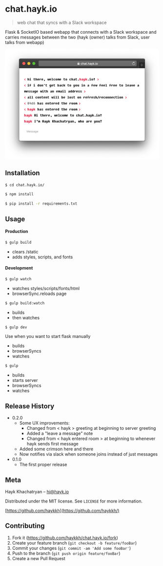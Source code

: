 # chat.hayk.io

> web chat that syncs with a Slack workspace

Flask & SocketIO based webapp that connects with a Slack workspace and carries messages between the two
(hayk (owner) talks from Slack, user talks from webapp)

![](header.png)

## Installation

```sh
$ cd chat.hayk.io/
```

```sh
$ npm install
```

```sh
$ pip install -r requirements.txt
```

## Usage

#### Production

```sh
$ gulp build
```

-   clears /static
-   adds styles, scripts, and fonts

#### Development

```sh
$ gulp watch
```

-   watches styles/scripts/fonts/html 
-   browserSync.reloads page

```sh
$ gulp build:watch
```

-   builds
-   then watches

```sh
$ gulp dev
```

Use when you want to start flask manually

-   builds
-   browserSyncs 
-   watches

```sh
$ gulp
```

-   builds
-   starts server
-   browserSyncs
-   watches 

## Release History

-   0.2.0
    -   Some UX improvements:
        -   Changed from &lt; hayk > greeting at beginning to server greeting
        -   Added a "leave a message" note
        -   Changed from &lt; hayk entered room > at beginning to whenever hayk sends first message
    -   Added some crimson here and there
    -   Now notifies via slack when someone joins instead of just messages
-   0.1.0
    -   The first proper release

## Meta

Hayk Khachatryan – hi@hayk.io

Distributed under the MIT license. See `LICENSE` for more information.

[https://github.com/haykkh](https://github.com/haykkh/)

## Contributing

1.  Fork it (<https://github.com/haykkh/chat.hayk.io/fork>)
2.  Create your feature branch (`git checkout -b feature/fooBar`)
3.  Commit your changes (`git commit -am 'Add some fooBar'`)
4.  Push to the branch (`git push origin feature/fooBar`)
5.  Create a new Pull Request

<!-- Markdown link & img dfn's -->

[npm-image]: https://img.shields.io/npm/v/datadog-metrics.svg?style=flat-square

[npm-url]: https://npmjs.org/package/datadog-metrics

[npm-downloads]: https://img.shields.io/npm/dm/datadog-metrics.svg?style=flat-square

[travis-image]: https://img.shields.io/travis/dbader/node-datadog-metrics/master.svg?style=flat-square

[travis-url]: https://travis-ci.org/dbader/node-datadog-metrics

[wiki]: https://github.com/haykkh/yourproject/wiki
